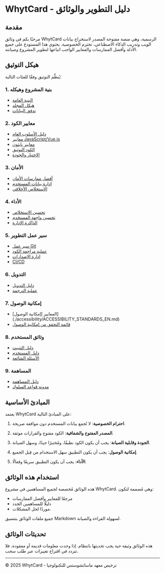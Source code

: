 # WhytCard - دليل التطوير والوثائق

## مقدمة

مرحبًا بكم في وثائق WhytCard الرسمية، وهي منصة مفتوحة المصدر لاستخراج بيانات الويب وتدريب الذكاء الاصطناعي، تحترم الخصوصية. يحتوي هذا المستودع على جميع الأدلة وأفضل الممارسات والمعايير الواجب اتباعها لتطوير المشروع وصيانته.

## هيكل التوثيق

يُنظَّم التوثيق وفقًا للفئات التالية:

### 1. بنية المشروع وهيكله
- [البنية العامة](./architecture/ARCHITECTURE_EN.md)
- [هيكل المجلد](./architecture/FOLDER_STRUCTURE_EN.md)
- [تدفق البيانات](./architecture/DATA_FLOW_EN.md)

### 2. معايير الكود
- [دليل الأسلوب العام](./code_standards/STYLE_GUIDE_EN.md)
- [معايير JavaScript/Vue.js](./code_standards/JAVASCRIPT_STANDARDS_EN.md)
- [معايير بايثون](./code_standards/PYTHON_STANDARDS_EN.md)
- [الكود التوثيق](./code_standards/CODE_DOCUMENTATION_EN.md)
- [الاختبار والجودة](./code_standards/TESTING_EN.md)

### 3. الأمان
- [أفضل ممارسات الأمان](./security/SECURITY_PRACTICES_EN.md)
- [إدارة بيانات المستخدم](./security/USER_DATA_EN.md)
- [الاستخلاص الأخلاقي](./security/ETHICAL_SCRAPING_EN.md)

### 4. الأداء
- [تحسين الاستخلاص](./performance/SCRAPING_OPTIMIZATION_EN.md)
- [تحسين واجهة المستخدم](./performance/FRONTEND_OPTIMIZATION_EN.md)
- [الذاكرة الإدارة](./performance/MEMORY_MANAGEMENT_EN.md)

### 5. سير عمل التطوير
- [سير عمل Git](./workflow/GIT_WORKFLOW_EN.md)
- [عملية مراجعة الكود](./workflow/CODE_REVIEW_EN.md)
- [إدارة الإصدارات](./workflow/VERSIONING_EN.md)
- [CI/CD](./workflow/CI_CD_EN.md)

### 6. التدويل
- [دليل التدويل](./i18n/I18N_GUIDE_EN.md)
- [عملية الترجمة](./i18n/TRANSLATION_PROCESS_EN.md)

### 7. إمكانية الوصول
- [إمكانية الوصول] المعايير](./accessibility/ACCESSIBILITY_STANDARDS_EN.md)
- [قائمة التحقق من إمكانية الوصول](./accessibility/ACCESSIBILITY_CHECKLIST_EN.md)

### 8. وثائق المستخدم
- [دليل التثبيت](./user_docs/INSTALLATION_EN.md)
- [دليل المستخدم](./user_docs/USER_GUIDE_EN.md)
- [الأسئلة الشائعة](./user_docs/FAQ_EN.md)

### 9. المساهمة
- [دليل المساهمة](./contribution/CONTRIBUTING_EN.md)
- [مدونة قواعد السلوك](./contribution/CODE_OF_CONDUCT_EN.md)

## المبادئ الأساسية

يعتمد WhytCard على المبادئ التالية:

1. **احترام الخصوصية**: لا تُجمع بيانات المستخدم دون موافقة صريحة.

2. **المصدر المفتوح والشفافية**: الكود مفتوح والقرارات موثقة.

3. **الجودة وقابلية الصيانة**: يجب أن يكون الكود نظيفًا، ومُختبرًا جيدًا، وسهل الصيانة.

4. **إمكانية الوصول**: يجب أن يكون التطبيق سهل الاستخدام من قِبل الجميع.

5. **الأداء**: يجب أن يكون التطبيق سريعًا وفعالًا.

## استخدام هذه الوثائق

هذه الوثائق مُخصصة لجميع المساهمين في مشروع WhytCard. وهي مُصممة لتكون:

- مرجعًا للمعايير وأفضل الممارسات
- دليلًا للمساهمين الجدد
- موردًا لحل المشكلات.

جميع ملفات الوثائق بتنسيق Markdown لسهولة القراءة والصيانة.

## تحديثات الوثائق

هذه الوثائق وثيقة حية يجب تحديثها بانتظام. إذا وجدت معلومات قديمة أو مفقودة، فلا تتردد في اقتراح تغييرات عبر طلب سحب.

---

© 2025 WhytCard - ترخيص معهد ماساتشوستس للتكنولوجيا 